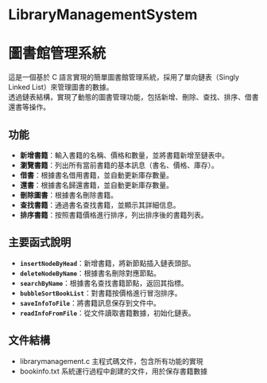 # LibraryManagementSystem  
# 圖書館管理系統 
這是一個基於 C 語言實現的簡單圖書館管理系統，採用了單向鏈表（Singly Linked List）來管理圖書的數據。  
透過鏈表結構，實現了動態的圖書管理功能，包括新增、刪除、查找、排序、借書還書等操作。

## 功能

- **新增書籍**：輸入書籍的名稱、價格和數量，並將書籍新增至鏈表中。
- **瀏覽書籍**：列出所有當前書籍的基本訊息（書名、價格、庫存）。
- **借書**：根據書名借用書籍，並自動更新庫存數量。
- **還書**：根據書名歸還書籍，並自動更新庫存數量。
- **刪除圖書**：根據書名刪除書籍。
- **查找書籍**：通過書名查找書籍，並顯示其詳細信息。
- **排序書籍**：按照書籍價格進行排序，列出排序後的書籍列表。

## 主要函式說明

- **`insertNodeByHead`**：新增書籍，將新節點插入鏈表頭部。
- **`deleteNodeByName`**：根據書名刪除對應節點。
- **`searchByName`**：根據書名查找書籍節點，返回其指標。
- **`bubbleSortBookList`**：對書籍按價格進行冒泡排序。
- **`saveInfoToFile`**：將書籍訊息保存到文件中。
- **`readInfoFromFile`**：從文件讀取書籍數據，初始化鏈表。

## 文件結構  
 - librarymanagement.c 主程式碼文件，包含所有功能的實現
 - bookinfo.txt  系統運行過程中創建的文件，用於保存書籍數據

